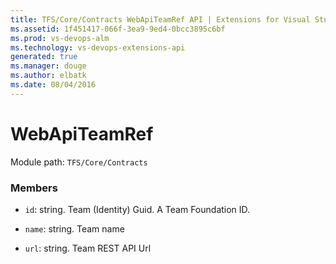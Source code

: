 ```yaml
---
title: TFS/Core/Contracts WebApiTeamRef API | Extensions for Visual Studio Team Services
ms.assetid: 1f451417-066f-3ea9-9ed4-0bcc3895c6bf
ms.prod: vs-devops-alm
ms.technology: vs-devops-extensions-api
generated: true
ms.manager: douge
ms.author: elbatk
ms.date: 08/04/2016
---
```


# WebApiTeamRef

Module path: `TFS/Core/Contracts`


### Members

* `id`: string. Team (Identity) Guid. A Team Foundation ID.

* `name`: string. Team name

* `url`: string. Team REST API Url

